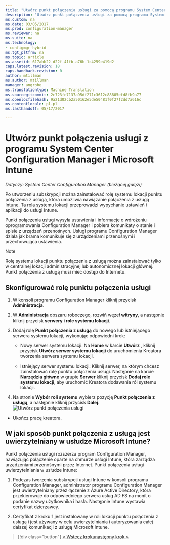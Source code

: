 ```yaml
---
title: "Utwórz punkt połączenia usługi za pomocą programu System Center Configuration Manager | Dokumentacja firmy Microsoft"
description: "Utwórz punkt połączenia usługi za pomocą programu System Center Configuration Manager."
ms.custom: na
ms.date: 03/05/2017
ms.prod: configuration-manager
ms.reviewer: na
ms.suite: na
ms.technology:
- configmgr-hybrid
ms.tgt_pltfrm: na
ms.topic: article
ms.assetid: 617abb22-d22f-41fb-a76b-1c4259e419d2
caps.latest.revision: 18
caps.handback.revision: 0
author: mtillman
ms.author: mtillman
manager: angrobe
ms.translationtype: Machine Translation
ms.sourcegitcommit: 2c723fe7137a95df271c3612c88805efd8fb9a77
ms.openlocfilehash: 9a21d02cb2a50162e5de50481f0f27f2dd7a616c
ms.contentlocale: pl-pl
ms.lasthandoff: 05/17/2017

---
```

# <a name="create-a-service-connection-point-with-system-center-configuration-manager-and-microsoft-intune"></a>Utwórz punkt połączenia usługi z programu System Center Configuration Manager i Microsoft Intune

*Dotyczy: System Center Configuration Manager (bieżącej gałęzi)*

Po utworzeniu subskrypcji można zainstalować rolę systemu lokacji punktu połączenia z usługą, która umożliwia nawiązanie połączenia z usługą Intune. Ta rola systemu lokacji przeprowadzi wypychanie ustawień i aplikacji do usługi Intune.

 Punkt połączenia usługi wysyła ustawienia i informacje o wdrożeniu oprogramowania Configuration Manager i pobiera komunikaty o stanie i spisie z urządzeń przenośnych. Usługi programu Configuration Manager działa jak brama komunikuje się z urządzeniami przenośnymi i przechowująca ustawienia.

> [!NOTE]
>  Rolę systemu lokacji punktu połączenia z usługą można zainstalować tylko w centralnej lokacji administracyjnej lub autonomicznej lokacji głównej. Punkt połączenia z usługą musi mieć dostęp do Internetu.


## <a name="configure-the-service-connection-point-role"></a>Skonfigurować rolę punktu połączenia usługi

1.  W konsoli programu Configuration Manager kliknij przycisk **Administracja**.

2.  W **Administracja** obszaru roboczego, rozwiń węzeł **witryny**, a następnie kliknij przycisk **serwery i role systemu lokacji**.

3.  Dodaj rolę **Punkt połączenia z usługą** do nowego lub istniejącego serwera systemu lokacji, wykonując odpowiedni krok:

    -   Nowy serwer systemu lokacji: Na **Home** w karcie **Utwórz** , kliknij przycisk **Utwórz serwer systemu lokacji** do uruchomienia Kreatora tworzenia serwera systemu lokacji.

    -   Istniejący serwer systemu lokacji: Kliknij serwer, na którym chcesz zainstalować rolę punktu połączenia usługi. Następnie na karcie **Narzędzia główne** w grupie **Serwer** kliknij przycisk **Dodaj role systemu lokacji**, aby uruchomić Kreatora dodawania ról systemu lokacji.

4.  Na stronie **Wybór roli systemu** wybierz pozycję **Punkt połączenia z usługą**, a następnie kliknij przycisk **Dalej**.
![Utwórz punkt połączenia usługi](../media/mdm-service-connection-point.png)

* Ukończ pracę kreatora.

## <a name="how-does-the-service-connection-point-authenticate-with-the-microsoft-intune-service"></a>W jaki sposób punkt połączenia z usługą jest uwierzytelniany w usłudze Microsoft Intune?
 Punkt połączenia usługi rozszerza program Configuration Manager, nawiązując połączenie oparte na chmurze usługi Intune, która zarządza urządzeniami przenośnymi przez Internet. Punkt połączenia usługi uwierzytelniania w usłudze Intune:

1.  Podczas tworzenia subskrypcji usługi Intune w konsoli programu Configuration Manager, administrator programu Configuration Manager jest uwierzytelniany przez łączenie z Azure Active Directory, która przekierowuje do odpowiedniego serwera usług AD FS na monit o podanie nazwy użytkownika i hasła. Następnie Intune wystawia certyfikat dzierżawcy.

2.  Certyfikat z kroku 1 jest instalowany w roli lokacji punktu połączenia z usługą i jest używany w celu uwierzytelniania i autoryzowania całej dalszej komunikacji z usługą Microsoft Intune.

> [!div class="button"]
[< Wstecz kroku](terms-and-conditions.md)[następny krok >  ](enable-platform-enrollment.md)

